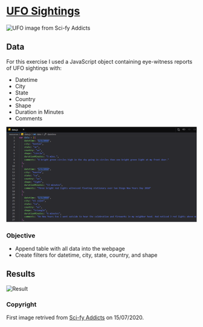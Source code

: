 # [UFO Sightings](https://cckuqui.github.io/UFO-sighting/index.html)

![UFO image from Sci-fy Addicts](http://scifiaddicts.com/wp-content/uploads/2015/08/UFO-Abduction.jpg)

## Data

For this exercise I used a JavaScript object containing eye-witness reports of UFO sightings with:

* Datetime
* City
* State
* Country
* Shape
* Duration in Minutes
* Comments

![Preview of data](images/prev_data.png)

### Objective

* Append table with all data into the webpage
* Create filters for datetime, city, state, country, and shape

## Results

![Result]()

### Copyright

First image retrived from [Sci-fy Addicts](http://scifiaddicts.com/sci-fi-books-survive-alien-abduction/) on 15/07/2020.
